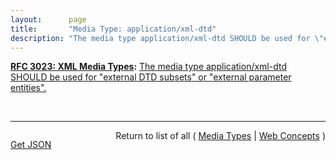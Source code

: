 ```yaml
---
layout:      page
title:       "Media Type: application/xml-dtd"
description: "The media type application/xml-dtd SHOULD be used for \"external DTD subsets\" or \"external parameter entities\"."
---
```


**[RFC 3023: XML Media Types](/specs/IETF/RFC/3023 "This document standardizes five new media types - text/xml, application/xml, text/xml-external-parsed-entity, application/xml-external-parsed-entity, and application/xml-dtd - for use in exchanging network entities that are related to the Extensible Markup Language (XML). This document also standardizes a convention (using the suffix '+xml') for naming media types outside of these five types when those media types represent XML MIME (Multipurpose Internet Mail Extensions) entities. XML MIME entities are currently exchanged via the HyperText Transfer Protocol on the World Wide Web, are an integral part of the WebDAV protocol for remote web authoring, and are expected to have utility in many domains."):** [The media type application/xml-dtd SHOULD be used for "external DTD subsets" or "external parameter entities".](http://tools.ietf.org/html/rfc3023#section-3.5 "Read documentation for Media Type &#34;application/xml-dtd&#34;")

<br/>
<hr/>

<p style="float : left"><a href="application/xml-dtd.json" title="Get JSON representing this particular Web Concept">Get JSON</a></p>
<p style="text-align: right">Return to list of all ( <a href="../media-types">Media Types</a> | <a href="../">Web Concepts</a> )</p>
